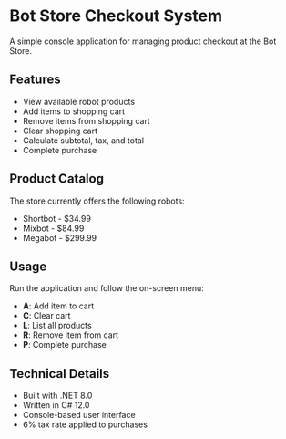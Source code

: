﻿# Bot Store Checkout System

A simple console application for managing product checkout at the Bot Store.

## Features

- View available robot products
- Add items to shopping cart
- Remove items from shopping cart
- Clear shopping cart
- Calculate subtotal, tax, and total
- Complete purchase

## Product Catalog

The store currently offers the following robots:

- Shortbot - $34.99
- Mixbot - $84.99
- Megabot - $299.99

## Usage

Run the application and follow the on-screen menu:

- **A**: Add item to cart
- **C**: Clear cart
- **L**: List all products
- **R**: Remove item from cart
- **P**: Complete purchase

## Technical Details

- Built with .NET 8.0
- Written in C# 12.0
- Console-based user interface
- 6% tax rate applied to purchases
